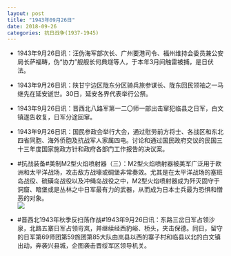 ```yaml
---
layout: post
title: "1943年09月26日"
date: 2018-09-26
categories: 抗日战争(1937-1945)
---
```


<meta name="referrer" content="no-referrer" />

- 1943年9月26日讯：汪伪海军部次长、广州要港司令、福州维持会委员兼公安局长萨福畴，伪“协力”舰舰长何典燧等人，于本年3月间触雷被捕，是日伏法。 

- 1943年9月26日讯：陕甘宁边区陇东分区骑兵旅参谋长、陇东回民领袖之一马继先在延安逝世。30日，延安各界代表举行公祭。 

- 1943年9月26日讯：晋西北八路军第一二〇师一部出击窜犯临县之日军，白文镇遂告收复，日军分途回窜。 

- 1943年9月26日讯：国民参政会举行大会，通过慰劳前方将士、各战区和东北四省同胞、海外侨胞及抗战军人家属四电。讨论和通过国民政府交议的民国三十三年度国家施政方针和政府各部门工作报告的决议案。 

- #抗战装备#美制M2型火焰喷射器（三）：M2型火焰喷射器被美军广泛用于欧洲和太平洋战场，攻击敌方战壕或碉堡非常奏效。尤其是在太平洋战场的塞班岛战役、硫磺岛战役以及冲绳岛战役之中，M2型火焰喷射器成为歼灭固守于洞窟、暗堡或是丛林之中日军最有力的武器，从而成为日本士兵最为恐惧和憎恶的对象。 <br/><img src="https://wx4.sinaimg.cn/large/aca367d8ly1fvmpnyia3yj20go0z0111.jpg" />

- #晋西北1943年秋季反扫荡作战#1943年9月26日讯：东路三岔日军占领沙泉，北路五寨日军占领岢岚，并继续经西豹峪、桥头，夹击保德。同日，留守的日军第69师团第59旅团第85大队由岚县以西的寨子村和临县以北的白文镇出动，奔袭兴县城，企图袭击晋绥军区领导机关。 

